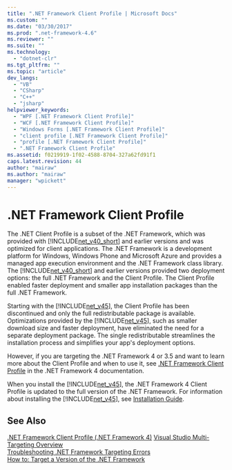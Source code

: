 ```yaml
---
title: ".NET Framework Client Profile | Microsoft Docs"
ms.custom: ""
ms.date: "03/30/2017"
ms.prod: ".net-framework-4.6"
ms.reviewer: ""
ms.suite: ""
ms.technology: 
  - "dotnet-clr"
ms.tgt_pltfrm: ""
ms.topic: "article"
dev_langs: 
  - "VB"
  - "CSharp"
  - "C++"
  - "jsharp"
helpviewer_keywords: 
  - "WPF [.NET Framework Client Profile]"
  - "WCF [.NET Framework Client Profile]"
  - "Windows Forms [.NET Framework Client Profile]"
  - "client profile [.NET Framework Client Profile]"
  - "profile [.NET Framework Client Profile]"
  - ".NET Framework Client Profile"
ms.assetid: f0219919-1f02-4588-8704-327a62fd91f1
caps.latest.revision: 44
author: "mairaw"
ms.author: "mairaw"
manager: "wpickett"
---
```

# .NET Framework Client Profile
The .NET Client Profile is a subset of the .NET Framework, which was provided with [!INCLUDE[net_v40_short](../../../includes/net-v40-short-md.md)] and earlier versions and was optimized for client applications. The .NET Framework is a development platform for Windows, Windows Phone and Microsoft Azure and provides a managed app execution environment and the .NET Framework class library. The [!INCLUDE[net_v40_short](../../../includes/net-v40-short-md.md)] and earlier versions provided two deployment options: the full .NET Framework and the Client Profile. The Client Profile enabled faster deployment and smaller app installation packages than the full .NET Framework.  
  
 Starting with the [!INCLUDE[net_v45](../../../includes/net-v45-md.md)], the Client Profile has been discontinued and only the full redistributable package is available. Optimizations provided by the [!INCLUDE[net_v45](../../../includes/net-v45-md.md)], such as smaller download size and faster deployment, have eliminated the need for a separate deployment package. The single redistributable streamlines the installation process and simplifies your app's deployment options.  
  
 However, if you are targeting the .NET Framework 4 or 3.5 and want to learn more about the Client Profile and when to use it, see [.NET Framework Client Profile](http://msdn.microsoft.com/library/cc656912\(v=vs.100\).aspx) in the .NET Framework 4 documentation.  
  
 When you install the [!INCLUDE[net_v45](../../../includes/net-v45-md.md)], the .NET Framework 4 Client Profile is updated to the full version of the .NET Framework. For information about installing the [!INCLUDE[net_v45](../../../includes/net-v45-md.md)], see [Installation Guide](../../../docs/framework/getting-started/install-the-net-framework.md).  
  
## See Also  
 [.NET Framework Client Profile (.NET Framework 4)](http://msdn.microsoft.com/library/cc656912\(v=vs.100\).aspx)   
 [Visual Studio Multi-Targeting Overview](http://msdn.microsoft.com/library/b1702c33-0672-4ebc-b779-2b324d6ea880)   
 [Troubleshooting .NET Framework Targeting Errors](http://msdn.microsoft.com/library/830e3e45-9a93-4279-a249-75b84599aefb)   
 [How to: Target a Version of the .NET Framework](http://msdn.microsoft.com/library/dea62d25-3d1b-492e-a6cc-b5154489800a)